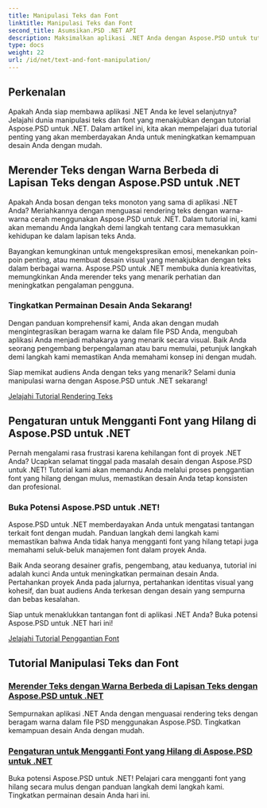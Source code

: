 ```yaml
---
title: Manipulasi Teks dan Font
linktitle: Manipulasi Teks dan Font
second_title: Asumsikan.PSD .NET API
description: Maksimalkan aplikasi .NET Anda dengan Aspose.PSD untuk tutorial .NET! Pelajari rendering teks dalam warna-warna cerah dan ganti font yang hilang dengan mulus.
type: docs
weight: 22
url: /id/net/text-and-font-manipulation/
---
```


## Perkenalan

Apakah Anda siap membawa aplikasi .NET Anda ke level selanjutnya? Jelajahi dunia manipulasi teks dan font yang menakjubkan dengan tutorial Aspose.PSD untuk .NET. Dalam artikel ini, kita akan mempelajari dua tutorial penting yang akan memberdayakan Anda untuk meningkatkan kemampuan desain Anda dengan mudah.

## Merender Teks dengan Warna Berbeda di Lapisan Teks dengan Aspose.PSD untuk .NET

Apakah Anda bosan dengan teks monoton yang sama di aplikasi .NET Anda? Meriahkannya dengan menguasai rendering teks dengan warna-warna cerah menggunakan Aspose.PSD untuk .NET. Dalam tutorial ini, kami akan memandu Anda langkah demi langkah tentang cara memasukkan kehidupan ke dalam lapisan teks Anda.

Bayangkan kemungkinan untuk mengekspresikan emosi, menekankan poin-poin penting, atau membuat desain visual yang menakjubkan dengan teks dalam berbagai warna. Aspose.PSD untuk .NET membuka dunia kreativitas, memungkinkan Anda merender teks yang menarik perhatian dan meningkatkan pengalaman pengguna.

### Tingkatkan Permainan Desain Anda Sekarang!

Dengan panduan komprehensif kami, Anda akan dengan mudah mengintegrasikan beragam warna ke dalam file PSD Anda, mengubah aplikasi Anda menjadi mahakarya yang menarik secara visual. Baik Anda seorang pengembang berpengalaman atau baru memulai, petunjuk langkah demi langkah kami memastikan Anda memahami konsep ini dengan mudah.

Siap memikat audiens Anda dengan teks yang menarik? Selami dunia manipulasi warna dengan Aspose.PSD untuk .NET sekarang!

[Jelajahi Tutorial Rendering Teks](./render-text-different-colors/)

## Pengaturan untuk Mengganti Font yang Hilang di Aspose.PSD untuk .NET

Pernah mengalami rasa frustrasi karena kehilangan font di proyek .NET Anda? Ucapkan selamat tinggal pada masalah desain dengan Aspose.PSD untuk .NET! Tutorial kami akan memandu Anda melalui proses penggantian font yang hilang dengan mulus, memastikan desain Anda tetap konsisten dan profesional.

### Buka Potensi Aspose.PSD untuk .NET!

Aspose.PSD untuk .NET memberdayakan Anda untuk mengatasi tantangan terkait font dengan mudah. Panduan langkah demi langkah kami memastikan bahwa Anda tidak hanya mengganti font yang hilang tetapi juga memahami seluk-beluk manajemen font dalam proyek Anda.

Baik Anda seorang desainer grafis, pengembang, atau keduanya, tutorial ini adalah kunci Anda untuk meningkatkan permainan desain Anda. Pertahankan proyek Anda pada jalurnya, pertahankan identitas visual yang kohesif, dan buat audiens Anda terkesan dengan desain yang sempurna dan bebas kesalahan.

Siap untuk menaklukkan tantangan font di aplikasi .NET Anda? Buka potensi Aspose.PSD untuk .NET hari ini!

[Jelajahi Tutorial Penggantian Font](./replace-missing-fonts/)

## Tutorial Manipulasi Teks dan Font
### [Merender Teks dengan Warna Berbeda di Lapisan Teks dengan Aspose.PSD untuk .NET](./render-text-different-colors/)
Sempurnakan aplikasi .NET Anda dengan menguasai rendering teks dengan beragam warna dalam file PSD menggunakan Aspose.PSD. Tingkatkan kemampuan desain Anda dengan mudah.
### [Pengaturan untuk Mengganti Font yang Hilang di Aspose.PSD untuk .NET](./replace-missing-fonts/)
Buka potensi Aspose.PSD untuk .NET! Pelajari cara mengganti font yang hilang secara mulus dengan panduan langkah demi langkah kami. Tingkatkan permainan desain Anda hari ini.
